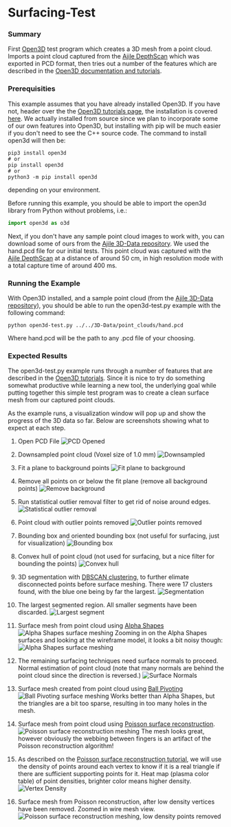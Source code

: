 # Surfacing-Test

### Summary
First [Open3D](http://www.open3d.org) test program which creates a 3D mesh from a point cloud. Imports a point cloud captured from the [Ajile DepthScan](https://ajile.ca/depthscan3d/) which was exported in PCD format, then tries out a number of the features which are described in the [Open3D documentation and tutorials](http://www.open3d.org/docs/release/tutorial/Basic/index.html).

### Prerequisities
This example assumes that you have already installed Open3D. If you have not, header over the the [Open3D tutorials page](http://www.open3d.org/docs/release/tutorial/Basic/index.html), the installation is covered [here](http://www.open3d.org/docs/release/tutorial/Basic/python_interface.html#Install-open3d-Python-package). We actually installed from source since we plan to incorporate some of our own features into Open3D, but installing with pip will be much easier if you don't need to see the C++ source code. The command to install open3d will then be:

```
pip3 install open3d
# or
pip install open3d
# or
python3 -m pip install open3d
```
depending on your environment.

Before running this example, you should be able to import the open3d library from Python without problems, i.e.:
```python
import open3d as o3d
```
Next, if you don't have any sample point cloud images to work with, you can download some of ours from the [Ajile 3D-Data repository](https://github.com/Ajile3D/3D-Data). We used the hand.pcd file for our initial tests. This point cloud was captured with the [Ajile DepthScan](https://ajile.ca/depthscan3d/) at a distance of around 50 cm, in high resolution mode with a total capture time of around 400 ms. 

### Running the Example
With Open3D installed, and a sample point cloud (from the [Ajile 3D-Data repository](https://github.com/Ajile3D/3D-Data)), you should be able to run the open3d-test.py example with the following command:

```
python open3d-test.py ../../3D-Data/point_clouds/hand.pcd
```
Where hand.pcd will be the path to any .pcd file of your choosing.

### Expected Results

The open3d-test.py example runs through a number of features that are described in the [Open3D tutorials](http://www.open3d.org/docs/release/tutorial/Basic/index.html). Since it is nice to try do something somewhat productive while learning a new tool, the underlying goal while putting together this simple test program was to create a clean surface mesh from our captured point clouds.

As the example runs, a visualization window will pop up and show the progress of the 3D data so far. Below are screenshots showing what to expect at each step.

1. Open PCD File
![PCD Opened](images/pcd_open.png)

1. Downsampled point cloud (Voxel size of 1.0 mm)
![Downsampled](images/downsampled.png)

1. Fit a plane to background points
![Fit plane to background](images/fit_plane.png)

1. Remove all points on or below the fit plane (remove all background points)
![Remove background](images/remove_background.png)

1. Run statistical outlier removal filter to get rid of noise around edges.
![Statistical outlier removal](images/statistical_outlier_removal.png)

1. Point cloud with outlier points removed
![Outlier points removed](images/noise_removed.png)

1. Bounding box and oriented bounding box (not useful for surfacing, just for visualization)
![Bounding box](images/bounding_box.png)

1. Convex hull of point cloud (not used for surfacing, but a nice filter for bounding the points)
![Convex hull](images/convex_hull.png)

1. 3D segmentation with [DBSCAN clustering](http://www.open3d.org/docs/release/tutorial/Basic/pointcloud.html#DBSCAN-clustering), to further elimate disconnected points before surface meshing. There were 17 clusters found, with the blue one being by far the largest.
![Segmentation](images/segmentation.png)

1. The largest segmented region. All smaller segments have been discarded.
![Largest segment](images/largest_segment.png)

1. Surface mesh from point cloud using [Alpha Shapes](http://www.open3d.org/docs/release/tutorial/Advanced/surface_reconstruction.html#Alpha-shapes)
![Alpha Shapes surface meshing](images/alpha_shapes.png)
Zooming in on the Alpha Shapes surfaces and looking at the wireframe model, it looks a bit noisy though:
![Alpha Shapes surface meshing](images/alpha_shapes_zoomed.png)

1. The remaining surfacing techniques need surface normals to proceed. Normal estimation of point cloud (note that many normals are behind the point cloud since the direction is reversed.)
![Surface Normals](images/normal_estimatation.png)

1. Surface mesh created from point cloud using [Ball Pivoting](http://www.open3d.org/docs/release/tutorial/Advanced/surface_reconstruction.html#Ball-pivoting)
![Ball Pivoting surface meshing](images/ball_pivoting.png)
Works better than Alpha Shapes, but the triangles are a bit too sparse, resulting in too many holes in the mesh.

1. Surface mesh from point cloud using [Poisson surface reconstruction](http://www.open3d.org/docs/release/tutorial/Advanced/surface_reconstruction.html#Poisson-surface-reconstruction). 
![Poisson surface reconstruction meshing](images/poisson1.png)
The mesh looks great, however obviously the webbing between fingers is an artifact of the Poisson reconstruction algorithm!

1. As described on the [Poisson surface reconstruction tutorial](http://www.open3d.org/docs/release/tutorial/Advanced/surface_reconstruction.html#Poisson-surface-reconstruction), we will use the density of points around each vertex to know if it is a real triangle if there are sufficient supporting points for it. Heat map (plasma color table) of point densities, brighter color means higher density.
![Vertex Density](images/density.png)

1. Surface mesh from Poisson reconstruction, after low density vertices have been removed. Zoomed in wire mesh view.
![Poisson surface reconstruction meshing, low density points removed](images/poisson2.png)








